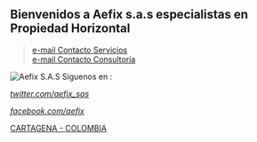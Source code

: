 ## Bienvenidos a Aefix s.a.s especialistas en Propiedad Horizontal
> <a href="mailto:gmartinez@aefix.com.co"> e-mail Contacto Servicios</a><br> 
> <a href="mailto:vrosales@aefix.com.co"> e-mail Contacto Consultoría</a><br> 
<img src="https://s3.amazonaws.com/www.nuberix.co/images/400dpiLogo.png" alt="Aefix S.A.S" />
Siguenos en :<br>
<address>
<A HREF="http://twitter.com/aefix_sas" TARGET="_BLANK"><p>twitter.com/aefix_sas</p>
<A HREF="http://facebook.com/aefix" TARGET="_BLANK"><p>facebook.com/aefix </p>
</address>
CARTAGENA - COLOMBIA
</br>
